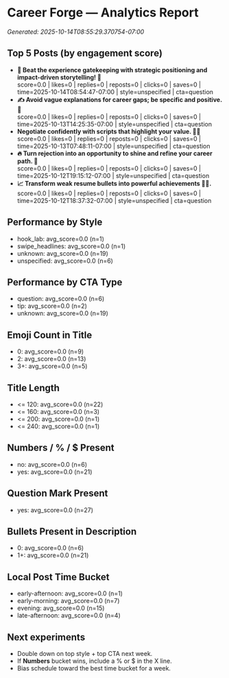 # Career Forge — Analytics Report

_Generated: 2025-10-14T08:55:29.370754-07:00_

## Top 5 Posts (by engagement score)

- **🌟 Beat the experience gatekeeping with strategic positioning and impact-driven storytelling! 🚀**  
  score=0.0 | likes=0 | replies=0 | reposts=0 | clicks=0 | saves=0 | time=2025-10-14T08:54:47-07:00 | style=unspecified | cta=question
- **✍️ Avoid vague explanations for career gaps; be specific and positive. 🌟**  
  score=0.0 | likes=0 | replies=0 | reposts=0 | clicks=0 | saves=0 | time=2025-10-13T14:25:35-07:00 | style=unspecified | cta=question
- **Negotiate confidently with scripts that highlight your value. 💼💪**  
  score=0.0 | likes=0 | replies=0 | reposts=0 | clicks=0 | saves=0 | time=2025-10-13T07:48:11-07:00 | style=unspecified | cta=question
- **🔥 Turn rejection into an opportunity to shine and refine your career path. 🌟**  
  score=0.0 | likes=0 | replies=0 | reposts=0 | clicks=0 | saves=0 | time=2025-10-12T19:15:12-07:00 | style=unspecified | cta=question
- **📈 Transform weak resume bullets into powerful achievements 💪✨.**  
  score=0.0 | likes=0 | replies=0 | reposts=0 | clicks=0 | saves=0 | time=2025-10-12T18:37:32-07:00 | style=unspecified | cta=question

## Performance by Style

- hook_lab: avg_score=0.0 (n=1)
- swipe_headlines: avg_score=0.0 (n=1)
- unknown: avg_score=0.0 (n=19)
- unspecified: avg_score=0.0 (n=6)

## Performance by CTA Type

- question: avg_score=0.0 (n=6)
- tip: avg_score=0.0 (n=2)
- unknown: avg_score=0.0 (n=19)

## Emoji Count in Title

- 0: avg_score=0.0 (n=9)
- 2: avg_score=0.0 (n=13)
- 3+: avg_score=0.0 (n=5)

## Title Length

- <= 120: avg_score=0.0 (n=22)
- <= 160: avg_score=0.0 (n=3)
- <= 200: avg_score=0.0 (n=1)
- <= 240: avg_score=0.0 (n=1)

## Numbers / % / $ Present

- no: avg_score=0.0 (n=6)
- yes: avg_score=0.0 (n=21)

## Question Mark Present

- yes: avg_score=0.0 (n=27)

## Bullets Present in Description

- 0: avg_score=0.0 (n=6)
- 1+: avg_score=0.0 (n=21)

## Local Post Time Bucket

- early-afternoon: avg_score=0.0 (n=1)
- early-morning: avg_score=0.0 (n=7)
- evening: avg_score=0.0 (n=15)
- late-afternoon: avg_score=0.0 (n=4)

## Next experiments

- Double down on top style + top CTA next week.
- If **Numbers** bucket wins, include a % or $ in the X line.
- Bias schedule toward the best time bucket for a week.